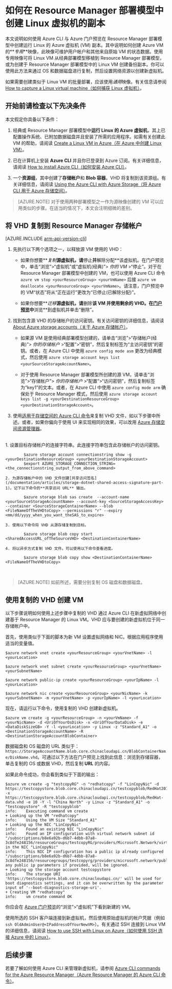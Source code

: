 <!-- Ibiza Portal -->

<properties
	pageTitle="创建 Linux VM 的副本 | Azure"
	description="了解如何通过创建一个 *专用映像*，在 Resource Manager 部署模型中创建运行 Linux 的 Azure 虚拟机。"
	services="virtual-machines-linux"
	documentationCenter=""
	authors="dsk-2015"
	manager="timlt"
	editor=""
	tags="azure-resource-manager"/>

<tags
	ms.service="virtual-machines-linux"
	ms.date="04/26/2016"
	wacn.date="06/20/2016"/>

# 如何在 Resource Manager 部署模型中创建 Linux 虚拟机的副本



本文说明如何使用 Azure CLI 与 Azure 门户预览在 Resource Manager 部署模型中创建运行 Linux 的 Azure 虚拟机 (VM) 副本。其中说明如何创建 Azure VM 的**_专用_**映像，此映像可维护用户帐户和其他来自原始 VM 的状态数据。使用专用映像可将 Linux VM 从经典部署模型移植到 Resource Manager 部署模型，或为创建于 Resource Manager 部署模型中的 Linux VM 创建备份副本。你可以使用此方法来通过 OS 和数据磁盘进行复制，然后设置网络资源以创建新虚拟机。

如果需要创建类似于 Linux VM 的批量部署，应该使用*通用*映像。有关信息请参阅 [How to capture a Linux virtual machine（如何捕获 Linux 虚拟机）](/documentation/articles/virtual-machines-linux-capture-image)。



## 开始前请检查以下先决条件

本文假定你具备以下条件：

1. 经典或 Resource Manager 部署模型中**运行 Linux 的 Azure 虚拟机**，其上已配置操作系统、已附加数据磁盘并且安装了所需的应用程序。如需有关创建此 VM 的帮助，请阅读 [Create a Linux VM in Azure（在 Azure 中创建 Linux VM）](/documentation/articles/virtual-machines-linux-quick-create-cli)。 

1. 已在计算机上安装 **Azure CLI** 并且你已登录到 Azure 订阅。有关详细信息，请阅读 [How to install Azure CLI（如何安装 Azure CLI）](/documentation/articles/xplat-cli-install)。

1. 一个**资源组**，其中创建了**存储帐户**和 **Blob 容器**。VHD 将复制到该资源组。有关详细信息，请阅读 [Using the Azure CLI with Azure Storage（将 Azure CLI 用于 Azure 存储空间）](/documentation/articles/storage-azure-cli)。



> [AZURE.NOTE] 对于使用两种部署模型之一作为源映像创建的 VM 可以应用类似的步骤。在适当的情况下，本文会注明细微的差别。


## 将 VHD 复制到 Resource Manager 存储帐户

[AZURE.INCLUDE [arm-api-version-cli](../includes/arm-api-version-cli.md)]

1. 先执行以下两个选项之一，以释放源 VM 使用的 VHD：

	- 如果你想要**_复制_**源虚拟机，请**停止**并**解除分配**该虚拟机。在门户预览中，单击“浏览”>“虚拟机”或“虚拟机(经典)”> *你的 VM* >“停止”。对于在 Resource Manager 部署模型中创建的 VM，也可以使用 Azure CLI 命令 `azure vm stop <yourResourceGroup> <yourVmName>` 后接 `azure vm deallocate <yourResourceGroup> <yourVmName>`。请注意，门户预览中的 VM“状态”将从“正在运行”更改为“已停止(已解除分配)”。
	
	- 如果你想要**_迁移_**源虚拟机，请**删除**该 VM 并使用剩余的 VHD。在[门户预览](https://portal.azure.cn)中**浏览**到虚拟机并单击“删除”。
	
1. 找到包含源 VHD 的存储帐户的访问密钥。有关访问密钥的详细信息，请阅读 [About Azure storage accounts（关于 Azure 存储帐户）](/documentation/articles/storage-create-storage-account)。

	- 如果源 VM 是使用经典部署模型创建的，请单击“浏览”>“存储帐户(经典)”> *你的存储帐户* >“配置”>“密钥”，然后复制标签为“主访问密钥”的密钥。或者，在 Azure CLI 中使用 `azure config mode asm` 更改为经典模式，然后使用 `azure storage account keys list <yourSourceStorageAccountName>`。

	- 对于使用 Resource Manager 部署模型所创建的源 VM，请单击“浏览”>“存储帐户”> *你的存储帐户* >“配置”>“访问密钥”，然后复制标签为“key1”的文本。或者，在 Azure CLI 中使用 `azure config mode arm` 确保处于 Resource Manager 模式，然后使用 `azure storage account keys list -g <yourDestinationResourceGroup> <yourDestinationStorageAccount>`。

1. 使用[适用于存储空间的 Azure CLI 命令](/documentation/articles/storage-azure-cli)来复制 VHD 文件，如以下步骤中所述。或者，如果你偏向于使用 UI 来实现相同的效果，可以改用 [Azure 存储空间资源管理器](http://storageexplorer.com/)。
</br>
	1. 设置目标存储帐户的连接字符串。此连接字符串包含此存储帐户的访问密钥。
	
			$azure storage account connectionstring show -g <yourDestinationResourceGroup> <yourDestinationStorageAccount>
			$export AZURE_STORAGE_CONNECTION_STRING=<the_connectionstring_output_from_above_command>
	
	2. 为源存储帐户中的 VHD 文件创建[共享访问签名](/documentation/articles/storage-dotnet-shared-access-signature-part-1)。记下以下命令的**共享访问 URL** 输出。
	
			$azure storage blob sas create  --account-name <yourSourceStorageAccountName> --account-key <SourceStorageAccessKey> --container <SourceStorageContainerName> --blob <FileNameOfTheVHDtoCopy> --permissions "r" --expiry <mm/dd/yyyy_when_you_want_theSAS_to_expire>
	
	3. 使用以下命令将 VHD 从源存储复制到目标。
	
			$azure storage blob copy start <SharedAccessURL_ofTheSourceVHD> <DestinationContainerName>
	
	4. 将以异步方式复制 VHD 文件。可以使用以下命令查看进度。
	
			$azure storage blob copy show <DestinationContainerName> <FileNameOfTheVHDtoCopy>
		
</br>

>[AZURE.NOTE] 如前所述，需要分别复制 OS 磁盘和数据磁盘。


## 使用复制的 VHD 创建 VM

以下步骤说明如何使用上述步骤中复制的 VHD 通过 Azure CLI 在新虚拟网络中创建基于 Resource Manager 的 Linux VM。VHD 应与要创建的新虚拟机位于同一存储帐户中。


首先，使用类似于下面的脚本为新 VM 设置虚拟网络和 NIC。根据应用程序使用适当的变量值。

	$azure network vnet create <yourResourceGroup> <yourVnetName> -l <yourLocation>

	$azure network vnet subnet create <yourResourceGroup> <yourVnetName> <yourSubnetName>

	$azure network public-ip create <yourResourceGroup> <yourIpName> -l <yourLocation>

	$azure network nic create <yourResourceGroup> <yourNicName> -k <yourSubnetName> -m <yourVnetName> -p <yourIpName> -l <yourLocation>


现在，请运行以下命令，使用复制的 VHD 创建新虚拟机。</br>

	$azure vm create -g <yourResourceGroup> -n <yourVmName> -f <yourNicName> -d <UriOfYourOsDisk> -x <UriOfYourDataDisk> -e <DataDiskSizeGB> -Y -l <yourLocation> -y Linux -z "Standard_A1" -o <DestinationStorageAccountName> -R <DestinationStorageAccountBlobContainer>

	
数据磁盘和 OS 磁盘的 URL 类似于：`https://StorageAccountName.blob.core.chinacloudapi.cn/BlobContainerName/DiskName.vhd`。可通过以下方法在门户预览上找到此信息：浏览到存储容器，单击复制的 OS 或数据 VHD，然后复制 **URL** 的内容。
	
	
如果此命令成功，你会看到类似于下面的输出：

	$azure vm create -g "testcopyRG" -n "redhatcopy" -f "LinCopyNic" -d https://testcopystore.blob.core.chinacloudapi.cn/testcopyblob/RedHat201631816334.vhd -x https://testcopystore.blob.core.chinacloudapi.cn/testcopyblob/RedHat-data.vhd -e 10 -Y -l "China North" -y Linux -z "Standard_A1" -o "testcopystore" -R "testcopyblob"
	info:    Executing command vm create
	+ Looking up the VM "redhatcopy"
	info:    Using the VM Size "Standard_A1"
	+ Looking up the NIC "LinCopyNic"
	info:    Found an existing NIC "LinCopyNic"
	info:    Found an IP configuration with virtual network subnet id "/subscriptions/b8e6a92b-d6b7-4dbb-87a8-3c8dfe248156/resourceGroups/testcopyRG/providers/Microsoft.Network/virtualNetworks/LinCopyVnet/subnets/LinCopySub" in the NIC "LinCopyNic"
	info:    This NIC IP configuration has a public ip already configured "/subscriptions/b8e6a92b-d6b7-4dbb-87a8-3c8dfe248156/resourcegroups/testcopyrg/providers/microsoft.network/publicipaddresses/lincopyip", any public ip parameters if provided, will be ignored.
	+ Looking up the storage account testcopystore
	info:    The storage URI 'https://testcopystore.blob.core.chinacloudapi.cn/' will be used for boot diagnostics settings, and it can be overwritten by the parameter input of '--boot-diagnostics-storage-uri'.
	+ Creating VM "redhatcopy"
	info:    vm create command OK

你应会在 [Azure 门户预览](https://portal.azure.cn)的“浏览”>“虚拟机”下看到新建的 VM。

使用所选的 SSH 客户端连接到新虚拟机，然后使用原始虚拟机的帐户凭据（例如 `ssh OldAdminUser@<IPaddressOfYourNewVM>`）。有关通过 SSH 连接到 Linux VM 的详细信息，请阅读 [How to use SSH with Linux on Azure（如何使用 SSH 连接 Azure 中的 Linux）](/documentation/articles/virtual-machines-linux-ssh-from-linux)。


## 后续步骤

若要了解如何使用 Azure CLI 来管理新虚拟机，请参阅 [Azure CLI commands for the Azure Resource Manager（Azure Resource Manager 的 Azure CLI 命令）](/documentation/articles/azure-cli-arm-commands)。

<!---HONumber=Mooncake_0613_2016-->